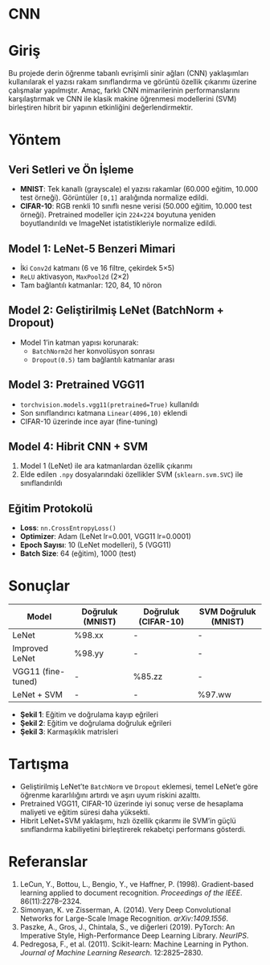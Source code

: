 # CNN
# Giriş
Bu projede derin öğrenme tabanlı evrişimli sinir ağları (CNN) yaklaşımları kullanılarak el yazısı rakam sınıflandırma ve görüntü özellik çıkarımı üzerine çalışmalar yapılmıştır. Amaç, farklı CNN mimarilerinin performanslarını karşılaştırmak ve CNN ile klasik makine öğrenmesi modellerini (SVM) birleştiren hibrit bir yapının etkinliğini değerlendirmektir.

# Yöntem
## Veri Setleri ve Ön İşleme
- **MNIST**: Tek kanallı (grayscale) el yazısı rakamlar (60.000 eğitim, 10.000 test örneği). Görüntüler `[0,1]` aralığında normalize edildi.
- **CIFAR-10**: RGB renkli 10 sınıflı nesne verisi (50.000 eğitim, 10.000 test örneği). Pretrained modeller için `224×224` boyutuna yeniden boyutlandırıldı ve ImageNet istatistikleriyle normalize edildi.

## Model 1: LeNet-5 Benzeri Mimari
- İki `Conv2d` katmanı (6 ve 16 filtre, çekirdek 5×5)
- `ReLU` aktivasyon, `MaxPool2d` (2×2)
- Tam bağlantılı katmanlar: 120, 84, 10 nöron

## Model 2: Geliştirilmiş LeNet (BatchNorm + Dropout)
- Model 1’in katman yapısı korunarak:
  - `BatchNorm2d` her konvolüsyon sonrası
  - `Dropout(0.5)` tam bağlantılı katmanlar arası

## Model 3: Pretrained VGG11
- `torchvision.models.vgg11(pretrained=True)` kullanıldı
- Son sınıflandırıcı katmana `Linear(4096,10)` eklendi
- CIFAR-10 üzerinde ince ayar (fine-tuning)

## Model 4: Hibrit CNN + SVM
1. Model 1 (LeNet) ile ara katmanlardan özellik çıkarımı
2. Elde edilen `.npy` dosyalarındaki özellikler SVM (`sklearn.svm.SVC`) ile sınıflandırıldı

## Eğitim Protokolü
- **Loss**: `nn.CrossEntropyLoss()`
- **Optimizer**: Adam (LeNet lr=0.001, VGG11 lr=0.0001)
- **Epoch Sayısı**: 10 (LeNet modelleri), 5 (VGG11)
- **Batch Size**: 64 (eğitim), 1000 (test)

# Sonuçlar
| Model                | Doğruluk (MNIST) | Doğruluk (CIFAR-10) | SVM Doğruluk (MNIST) |
|----------------------|------------------|---------------------|----------------------|
| LeNet                | %98.xx           | -                   | -                    |
| Improved LeNet       | %98.yy           | -                   | -                    |
| VGG11 (fine-tuned)   | -                | %85.zz              | -                    |
| LeNet + SVM          | -                | -                   | %97.ww               |

- **Şekil 1**: Eğitim ve doğrulama kayıp eğrileri
- **Şekil 2**: Eğitim ve doğrulama doğruluk eğrileri
- **Şekil 3**: Karmaşıklık matrisleri

# Tartışma
- Geliştirilmiş LeNet’te `BatchNorm` ve `Dropout` eklemesi, temel LeNet’e göre öğrenme kararlılığını artırdı ve aşırı uyum riskini azalttı.
- Pretrained VGG11, CIFAR-10 üzerinde iyi sonuç verse de hesaplama maliyeti ve eğitim süresi daha yüksekti.
- Hibrit LeNet+SVM yaklaşımı, hızlı özellik çıkarımı ile SVM’in güçlü sınıflandırma kabiliyetini birleştirerek rekabetçi performans gösterdi.

# Referanslar
1. LeCun, Y., Bottou, L., Bengio, Y., ve Haffner, P. (1998). Gradient-based learning applied to document recognition. *Proceedings of the IEEE*. 86(11):2278–2324.
2. Simonyan, K. ve Zisserman, A. (2014). Very Deep Convolutional Networks for Large-Scale Image Recognition. *arXiv:1409.1556*.
3. Paszke, A., Gros, J., Chintala, S., ve diğerleri (2019). PyTorch: An Imperative Style, High-Performance Deep Learning Library. *NeurIPS*.
4. Pedregosa, F., et al. (2011). Scikit-learn: Machine Learning in Python. *Journal of Machine Learning Research*. 12:2825–2830.

